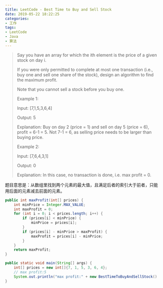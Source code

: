 ```yaml
---
title: LeetCode - Best Time to Buy and Sell Stock
date: 2019-05-22 18:22:25
categories:
- 工作
tags:
- LeetCode
- Java
- 算法
---
```

> Say you have an array for which the ith element is the price of a given stock on day i.
> 
> If you were only permitted to complete at most one transaction (i.e., buy one and sell one share of the stock), design an algorithm to find the maximum profit.
> 
> Note that you cannot sell a stock before you buy one.
>
> Example 1:
>
> Input: [7,1,5,3,6,4]
>
> Output: 5
>
> Explanation: Buy on day 2 (price = 1) and sell on day 5 (price = 6), profit = 6-1 = 5.
>              Not 7-1 = 6, as selling price needs to be larger than buying price.
>              
> Example 2:
>
> Input: [7,6,4,3,1]
>
> Output: 0
>
> Explanation: In this case, no transaction is done, i.e. max profit = 0.

题目意思是：从数组里找到两个元素的最大值，且满足后者的索引大于前者，只能用后面的元素减去前面的元素。

```java
public int maxProfit(int[] prices) {
    int minPrice = Integer.MAX_VALUE;
    int maxProfit = 0;
    for (int i = 0; i < prices.length; i++) {
        if (prices[i] < minPrice) {
            minPrice = prices[i];
        }
        if (prices[i] - minPrice > maxProfit) {
            maxProfit = prices[i] - minPrice;
        }
    }
    return maxProfit;
}

public static void main(String[] args) {
    int[] prices = new int[]{7, 1, 5, 3, 6, 4};
    // max profit:5
    System.out.println("max profit:" + new BestTimeToBuyAndSellStock().maxProfit(prices));
}
```